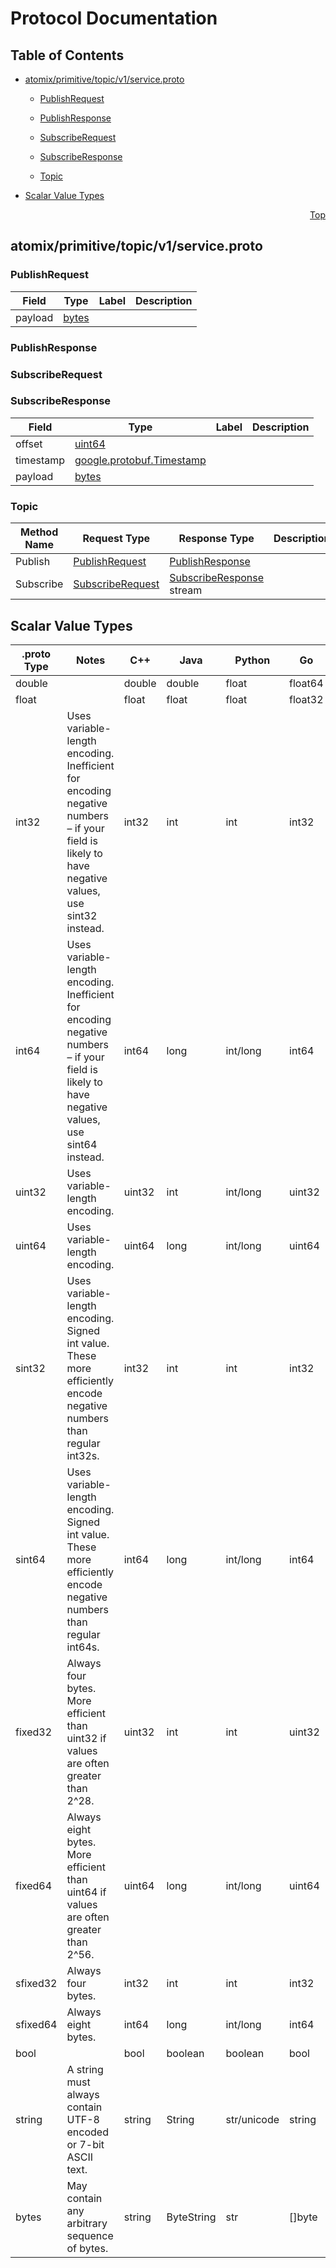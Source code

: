 # Protocol Documentation
<a name="top"></a>

## Table of Contents

- [atomix/primitive/topic/v1/service.proto](#atomix_primitive_topic_v1_service-proto)
    - [PublishRequest](#atomix-primitive-topic-v1-PublishRequest)
    - [PublishResponse](#atomix-primitive-topic-v1-PublishResponse)
    - [SubscribeRequest](#atomix-primitive-topic-v1-SubscribeRequest)
    - [SubscribeResponse](#atomix-primitive-topic-v1-SubscribeResponse)
  
    - [Topic](#atomix-primitive-topic-v1-Topic)
  
- [Scalar Value Types](#scalar-value-types)



<a name="atomix_primitive_topic_v1_service-proto"></a>
<p align="right"><a href="#top">Top</a></p>

## atomix/primitive/topic/v1/service.proto



<a name="atomix-primitive-topic-v1-PublishRequest"></a>

### PublishRequest



| Field | Type | Label | Description |
| ----- | ---- | ----- | ----------- |
| payload | [bytes](#bytes) |  |  |






<a name="atomix-primitive-topic-v1-PublishResponse"></a>

### PublishResponse







<a name="atomix-primitive-topic-v1-SubscribeRequest"></a>

### SubscribeRequest







<a name="atomix-primitive-topic-v1-SubscribeResponse"></a>

### SubscribeResponse



| Field | Type | Label | Description |
| ----- | ---- | ----- | ----------- |
| offset | [uint64](#uint64) |  |  |
| timestamp | [google.protobuf.Timestamp](#google-protobuf-Timestamp) |  |  |
| payload | [bytes](#bytes) |  |  |





 

 

 


<a name="atomix-primitive-topic-v1-Topic"></a>

### Topic


| Method Name | Request Type | Response Type | Description |
| ----------- | ------------ | ------------- | ------------|
| Publish | [PublishRequest](#atomix-primitive-topic-v1-PublishRequest) | [PublishResponse](#atomix-primitive-topic-v1-PublishResponse) |  |
| Subscribe | [SubscribeRequest](#atomix-primitive-topic-v1-SubscribeRequest) | [SubscribeResponse](#atomix-primitive-topic-v1-SubscribeResponse) stream |  |

 



## Scalar Value Types

| .proto Type | Notes | C++ | Java | Python | Go | C# | PHP | Ruby |
| ----------- | ----- | --- | ---- | ------ | -- | -- | --- | ---- |
| <a name="double" /> double |  | double | double | float | float64 | double | float | Float |
| <a name="float" /> float |  | float | float | float | float32 | float | float | Float |
| <a name="int32" /> int32 | Uses variable-length encoding. Inefficient for encoding negative numbers – if your field is likely to have negative values, use sint32 instead. | int32 | int | int | int32 | int | integer | Bignum or Fixnum (as required) |
| <a name="int64" /> int64 | Uses variable-length encoding. Inefficient for encoding negative numbers – if your field is likely to have negative values, use sint64 instead. | int64 | long | int/long | int64 | long | integer/string | Bignum |
| <a name="uint32" /> uint32 | Uses variable-length encoding. | uint32 | int | int/long | uint32 | uint | integer | Bignum or Fixnum (as required) |
| <a name="uint64" /> uint64 | Uses variable-length encoding. | uint64 | long | int/long | uint64 | ulong | integer/string | Bignum or Fixnum (as required) |
| <a name="sint32" /> sint32 | Uses variable-length encoding. Signed int value. These more efficiently encode negative numbers than regular int32s. | int32 | int | int | int32 | int | integer | Bignum or Fixnum (as required) |
| <a name="sint64" /> sint64 | Uses variable-length encoding. Signed int value. These more efficiently encode negative numbers than regular int64s. | int64 | long | int/long | int64 | long | integer/string | Bignum |
| <a name="fixed32" /> fixed32 | Always four bytes. More efficient than uint32 if values are often greater than 2^28. | uint32 | int | int | uint32 | uint | integer | Bignum or Fixnum (as required) |
| <a name="fixed64" /> fixed64 | Always eight bytes. More efficient than uint64 if values are often greater than 2^56. | uint64 | long | int/long | uint64 | ulong | integer/string | Bignum |
| <a name="sfixed32" /> sfixed32 | Always four bytes. | int32 | int | int | int32 | int | integer | Bignum or Fixnum (as required) |
| <a name="sfixed64" /> sfixed64 | Always eight bytes. | int64 | long | int/long | int64 | long | integer/string | Bignum |
| <a name="bool" /> bool |  | bool | boolean | boolean | bool | bool | boolean | TrueClass/FalseClass |
| <a name="string" /> string | A string must always contain UTF-8 encoded or 7-bit ASCII text. | string | String | str/unicode | string | string | string | String (UTF-8) |
| <a name="bytes" /> bytes | May contain any arbitrary sequence of bytes. | string | ByteString | str | []byte | ByteString | string | String (ASCII-8BIT) |

